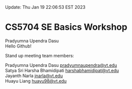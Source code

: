 Update: Thu Jan 19 22:06:53 EST 2023
# CS5704 SE Basics Workshop
Pradyumna Upendra Dasu <br />
Hello Github! <br />

Stand up meeting team members: <br />

Pradyumna Upendra Dasu <pradyumnaupendra@vt.edu> <br />
Satya Sri Harsha Bhamidipati <harshabhamidipat@vt.edu> <br />
Jayanth Narla <jnarla@vt.edu> <br />
Huayu Liang <huayu98@vt.edu>
